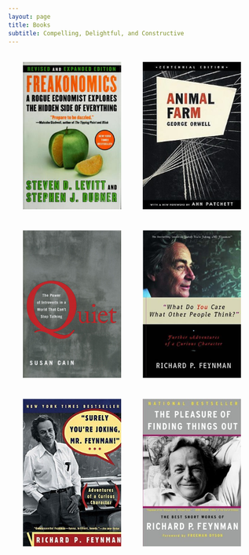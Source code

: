```yaml
---
layout: page
title: Books
subtitle: Compelling, Delightful, and Constructive
---
```


<p align="center">
  <a href="https://www.goodreads.com/book/show/1202.Freakonomics"><img src="/cover_book/freakonomics.jpg" width="200" height="300" vspace="20" hspace="20" /></a>
  <a href="https://www.goodreads.com/book/show/662347.Animal_Farm"><img src="/cover_book/animal_farm.jpg" width="200" height="300" vspace="20" hspace="20" /></a>
  <a href="https://www.goodreads.com/book/show/8520610-quiet"><img src="/cover_book/quiet.jpg" width="200" height="300" vspace="20" hspace="20" /></a>
  <a href="https://www.goodreads.com/book/show/5548.What_Do_You_Care_What_Other_People_Think_"><img src="/cover_book/what_do_you_care_what_other_people_think.jpg" width="200" height="300" vspace="20" hspace="20" /></a>
  <a href="https://www.goodreads.com/book/show/5544.Surely_You_re_Joking_Mr_Feynman_"><img src="/cover_book/surely_youre_joking_mr_feynman.jpg" width="200" height="300" vspace="20" hspace="20" /></a>
  <a href="https://www.goodreads.com/book/show/10260.The_Pleasure_of_Finding_Things_Out"><img src="/cover_book/the_pleasure_of_finding_things_out.jpg" width="200" height="300" vspace="20" hspace="20" /></a>
</p>


